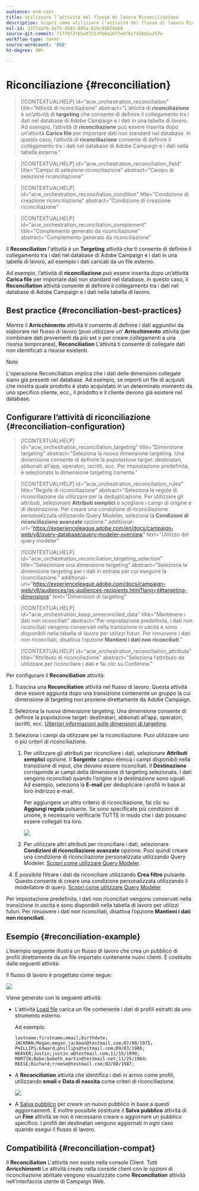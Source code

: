```yaml
---
audience: end-user
title: Utilizzare l’attività del flusso di lavoro Riconciliazione
description: Scopri come utilizzare l’attività del flusso di lavoro Riconciliazione
exl-id: 33f2aa76-1e75-4545-805a-016c95824e09
source-git-commit: 717f6f2fb5e07213fb6a16f7ed701f450d1e257e
workflow-type: tm+mt
source-wordcount: '860'
ht-degree: 40%

---
```


# Riconciliazione {#reconciliation}

>[!CONTEXTUALHELP]
>id="acw_orchestration_reconciliation"
>title="Attività di riconciliazione"
>abstract="L’attività di **riconciliazione** è un’attività di **targeting** che consente di definire il collegamento tra i dati nel database di Adobe Campaign e i dati in una tabella di lavoro. Ad esempio, l’attività di **riconciliazione** può essere inserita dopo un’attività **Carica file** per importare dati non standard nel database. In questo caso, l’attività di **riconciliazione** consente di definire il collegamento tra i dati nel database di Adobe Campaign e i dati nella tabella esterna."

>[!CONTEXTUALHELP]
>id="acw_orchestration_reconciliation_field"
>title="Campo di selezione riconciliazione"
>abstract="Campo di selezione riconciliazione"

>[!CONTEXTUALHELP]
>id="acw_orchestration_reconciliation_condition"
>title="Condizione di creazione riconciliazione"
>abstract="Condizione di creazione riconciliazione"

>[!CONTEXTUALHELP]
>id="acw_orchestration_reconciliation_complement"
>title="Complemento generato da riconciliazione"
>abstract="Complemento generato da riconciliazione"

Il **Reconciliation** l&#39;attività è un **Targeting** attività che ti consente di definire il collegamento tra i dati nel database di Adobe Campaign e i dati in una tabella di lavoro, ad esempio i dati caricati da un file esterno.

Ad esempio, l’attività di **riconciliazione** può essere inserita dopo un’attività **Carica file** per importare dati non standard nel database. In questo caso, il **Reconciliation** attività consente di definire il collegamento tra i dati nel database di Adobe Campaign e i dati nella tabella di lavoro.

## Best practice {#reconciliation-best-practices}

Mentre il **Arricchimento** attività ti consente di definire i dati aggiuntivi da elaborare nel flusso di lavoro (puoi utilizzare un’ **Arricchimento** attività (per combinare dati provenienti da più set o per creare collegamenti a una risorsa temporanea), **Reconciliation** L’attività ti consente di collegare dati non identificati a risorse esistenti.

>[!NOTE]
>L&#39;operazione Reconciliation implica che i dati delle dimensioni collegate siano già presenti nel database.  Ad esempio, se importi un file di acquisti che mostra quale prodotto è stato acquistato in un determinato momento da uno specifico cliente, ecc., il prodotto e il cliente devono già esistere nel database.

## Configurare l’attività di riconciliazione {#reconciliation-configuration}

>[!CONTEXTUALHELP]
>id="acw_orchestration_reconciliation_targeting"
>title="Dimensione targeting"
>abstract="Seleziona la nuova dimensione targeting. Una dimensione consente di definire la popolazione target: destinatari, abbonati all’app, operatori, iscritti, ecc. Per impostazione predefinita, è selezionata la dimensione targeting corrente."

>[!CONTEXTUALHELP]
>id="acw_orchestration_reconciliation_rules"
>title="Regole di riconciliazione"
>abstract="Seleziona le regole di riconciliazione da utilizzare per la deduplicazione. Per utilizzare gli attributi, selezionare **Attributi semplici** e scegliere i campi di origine e di destinazione. Per creare una condizione di riconciliazione personalizzata utilizzando Query Modeler, seleziona la **Condizioni di riconciliazione avanzate** opzione."
>additional-url="https://experienceleague.adobe.com/en/docs/campaign-web/v8/query-database/query-modeler-overview" text="Utilizzo del query modeler"

>[!CONTEXTUALHELP]
>id="acw_orchestration_reconciliation_targeting_selection"
>title="Selezionare una dimensione targeting"
>abstract="Seleziona la dimensione targeting per i dati in entrata per cui eseguire la riconciliazione."
>additional-url="https://experienceleague.adobe.com/docs/campaign-web/v8/audiences/gs-audiences-recipients.html?lang=it#targeting-dimensions" text="Dimensioni di targeting"

>[!CONTEXTUALHELP]
>id="acw_orchestration_keep_unreconciled_data"
>title="Mantenere i dati non riconciliati"
>abstract="Per impostazione predefinita, i dati non riconciliati vengono conservati nella transizione in uscita e sono disponibili nella tabella di lavoro per utilizzi futuri. Per rimuovere i dati non riconciliati, disattiva l’opzione **Mantieni i dati non riconciliati**."

>[!CONTEXTUALHELP]
>id="acw_orchestration_reconciliation_attribute"
>title="Attributo di riconciliazione"
>abstract="Seleziona l’attributo da utilizzare per riconciliare i dati e fai clic su Conferma."

Per configurare il **Reconciliation** attività:

1. Trascina una **Reconciliation** attività nel flusso di lavoro. Questa attività deve essere aggiunta dopo una transizione contenente un gruppo la cui dimensione di targeting non proviene direttamente da Adobe Campaign.

1. Seleziona la nuova dimensione targeting. Una dimensione consente di definire la popolazione target: destinatari, abbonati all’app, operatori, iscritti, ecc. [Ulteriori informazioni sulle dimensioni di targeting](../../audience/about-recipients.md#targeting-dimensions).

1. Seleziona i campi da utilizzare per la riconciliazione. Puoi utilizzare uno o più criteri di riconciliazione.

   1. Per utilizzare gli attributi per riconciliare i dati, selezionare **Attributi semplici** opzione. Il **Sorgente** campo elenca i campi disponibili nella transizione di input, che devono essere riconciliati. Il **Destinazione** corrisponde ai campi della dimensione di targeting selezionata. I dati vengono riconciliati quando l’origine e la destinazione sono uguali. Ad esempio, seleziona la **E-mail** per deduplicare i profili in base al loro indirizzo e-mail.

      Per aggiungere un altro criterio di riconciliazione, fai clic su **Aggiungi regola** pulsante. Se sono specificate più condizioni di unione, è necessario verificarle TUTTE in modo che i dati possano essere collegati tra loro.

      ![](../assets/workflow-reconciliation-criteria.png)

   1. Per utilizzare altri attributi per riconciliare i dati, selezionare **Condizioni di riconciliazione avanzate** opzione. Puoi quindi creare una condizione di riconciliazione personalizzata utilizzando Query Modeler. [Scopri come utilizzare Query Modeler](../../query/query-modeler-overview.md).

1. È possibile filtrare i dati da riconciliare utilizzando **Crea filtro** pulsante. Questo consente di creare una condizione personalizzata utilizzando il modellatore di query. [Scopri come utilizzare Query Modeler](../../query/query-modeler-overview.md)

Per impostazione predefinita, i dati non riconciliati vengono conservati nella transizione in uscita e sono disponibili nella tabella di lavoro per utilizzi futuri. Per rimuovere i dati non riconciliati, disattiva l’opzione **Mantieni i dati non riconciliati**.

## Esempio {#reconciliation-example}

L’esempio seguente illustra un flusso di lavoro che crea un pubblico di profili direttamente da un file importato contenente nuovi clienti. È costituito dalle seguenti attività:

Il flusso di lavoro è progettato come segue:

![](../assets/workflow-reconciliation-sample-1.0.png)


Viene generato con le seguenti attività:

* L’attività [Load file](load-file.md) carica un file contenente i dati di profili estratti da uno strumento esterno.

  Ad esempio:

  ```
  lastname;firstname;email;birthdate;
  JACKMAN;Megan;megan.jackman@testmail.com;07/08/1975;
  PHILLIPS;Edward;phillips@testmail.com;09/03/1986;
  WEAVER;Justin;justin_w@testmail.com;11/15/1990;
  MARTIN;Babe;babeth_martin@testmail.net;11/25/1964;
  REESE;Richard;rreese@testmail.com;02/08/1987;
  ```

* A **Reconciliation** attività che identifica i dati in arrivo come profili, utilizzando **email** e **Data di nascita** come criteri di riconciliazione.

  ![](../assets/workflow-reconciliation-sample-1.1.png)

* A [Salva pubblico](save-audience.md) per creare un nuovo pubblico in base a questi aggiornamenti. È inoltre possibile sostituire il **Salva pubblico** attività di un **Fine** attività se non è necessario creare o aggiornare un pubblico specifico. I profili dei destinatari vengono aggiornati in ogni caso quando esegui il flusso di lavoro.


## Compatibilità {#reconciliation-compat}

Il **Reconciliation** L&#39;attività non esiste nella console Client. Tutti **Arricchimenti** Le attività create nella console client con le opzioni di riconciliazione abilitate vengono visualizzate come **Reconciliation** attività nell’interfaccia utente di Campaign Web.
